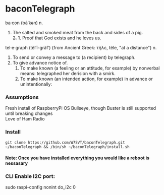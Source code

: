 # baconTelegraph
ba·con  (bā′kən)
n.<br>
1. The salted and smoked meat from the back and sides of a pig. <br> 
~~2.~~ 1. Proof that God exists and he loves us.  

tel·e·graph  (tĕl′ĭ-grăf′) (from Ancient Greek: τῆλε, têle, "at a distance")
n.<br>
1. To send or convey a message to (a recipient) by telegraph.
1. To give advance notice of.
   1. To make known (a feeling or an attitude, for example) by nonverbal means: telegraphed her derision with a smirk.
   1. To make known (an intended action, for example) in advance or unintentionally:

### Assumptions
Fresh install of RaspberryPi OS Bullseye, though Buster is still supported until breaking changes
<br>Love of Ham Radio

### Install
```
git clone https://github.com/W7SVT/baconTelegraph.git  ~/baconTelegraph && /bin/sh ~/baconTelegraph/install.sh
```

#### Note: Once you have installed everything you would like a reboot is nessasary
### CLI Enable I2C port:

sudo raspi-config nonint do_i2c 0
